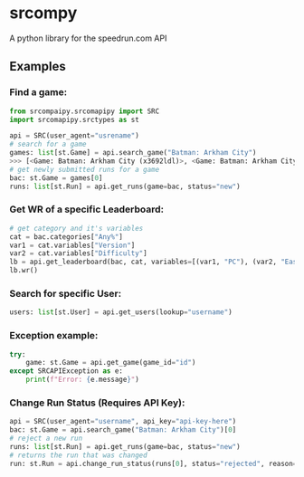 # srcompy
A python library for the speedrun.com API
 
## Examples
### Find a game:
```python
from srcompaipy.srcomapipy import SRC
import srcomapipy.srctypes as st

api = SRC(user_agent="usrename")
# search for a game
games: list[st.Game] = api.search_game("Batman: Arkham City")
>>> [<Game: Batman: Arkham City (x3692ldl)>, <Game: Batman: Arkham City Lockdown (9d3808w1)>, <Game: Batman: Arkham City Category Extensions (m1mnnv3d)>]
# get newly submitted runs for a game
bac: st.Game = games[0]
runs: list[st.Run] = api.get_runs(game=bac, status="new")
```
### Get WR of a specific Leaderboard:
```python
# get category and it's variables
cat = bac.categories["Any%"]
var1 = cat.variables["Version"]
var2 = cat.variables["Difficulty"]
lb = api.get_leaderboard(bac, cat, variables=[(var1, "PC"), (var2, "Easy")])
lb.wr()
```
### Search for specific User:
```python
users: list[st.User] = api.get_users(lookup="username")
```
### Exception example:
```python
try:
    game: st.Game = api.get_game(game_id="id")
except SRCAPIException as e:
    print(f"Error: {e.message}")
```
### Change Run Status (Requires API Key):
```python
api = SRC(user_agent="username", api_key="api-key-here")
bac: st.Game = api.search_game("Batman: Arkham City")[0]
# reject a new run
runs: list[st.Run] = api.get_runs(game=bac, status="new")
# returns the run that was changed
run: st.Run = api.change_run_status(runs[0], status="rejected", reason="reason")
```